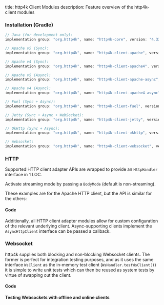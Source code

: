 title: http4k Client Modules
description: Feature overview of the http4k-client modules

### Installation (Gradle)

```groovy
// Java (for development only):
implementation group: "org.http4k", name: "http4k-core", version: "4.33.2.1"

// Apache v5 (Sync): 
implementation group: "org.http4k", name: "http4k-client-apache", version: "4.33.2.1"

// Apache v4 (Sync): 
implementation group: "org.http4k", name: "http4k-client-apache4", version: "4.33.2.1"

// Apache v5 (Async): 
implementation group: "org.http4k", name: "http4k-client-apache-async", version: "4.33.2.1"

// Apache v4 (Async): 
implementation group: "org.http4k", name: "http4k-client-apache4-async", version: "4.33.2.1"

// Fuel (Sync + Async): 
implementation group: "org.http4k", name: "http4k-client-fuel", version: "4.33.2.1"

// Jetty (Sync + Async + WebSocket): 
implementation group: "org.http4k", name: "http4k-client-jetty", version: "4.33.2.1"

// OkHttp (Sync + Async): 
implementation group: "org.http4k", name: "http4k-client-okhttp", version: "4.33.2.1"

// Websocket: 
implementation group: "org.http4k", name: "http4k-client-websocket", version: "4.33.2.1"
```

### HTTP
Supported HTTP client adapter APIs are wrapped to provide an `HttpHandler` interface in 1 LOC.

Activate streaming mode by passing a `BodyMode` (default is non-streaming).

These examples are for the Apache HTTP client, but the API is similar for the others:

#### Code [<img class="octocat"/>](https://github.com/http4k/http4k/blob/master/src/docs/guide/reference/clients/example_http.kt)

<script src="https://gist-it.appspot.com/https://github.com/http4k/http4k/blob/master/src/docs/guide/reference/clients/example_http.kt"></script>

Additionally, all HTTP client adapter modules allow for custom configuration of the relevant underlying client. Async-supporting clients implement the `AsyncHttpClient` interface can be passed a callback.

### Websocket
http4k supplies both blocking and non-blocking Websocket clients. The former is perfect for integration testing purposes, and as it uses the same interface `WsClient` as the in-memory test client (`WsHandler.testWsClient()`) it is simple to write unit tests which can then be reused as system tests by virtue of swapping out the client.

#### Code [<img class="octocat"/>](https://github.com/http4k/http4k/blob/master/src/docs/guide/reference/clients/example_websocket.kt)

<script src="https://gist-it.appspot.com/https://github.com/http4k/http4k/blob/master/src/docs/guide/reference/clients/example_websocket.kt"></script>

#### Testing Websockets with offline and online clients [<img class="octocat"/>](https://github.com/http4k/http4k/blob/master/src/docs/guide/reference/clients/TestingWebsockets.kt)

<script src="https://gist-it.appspot.com/https://github.com/http4k/http4k/blob/master/src/docs/guide/reference/clients/TestingWebsockets.kt"></script>
